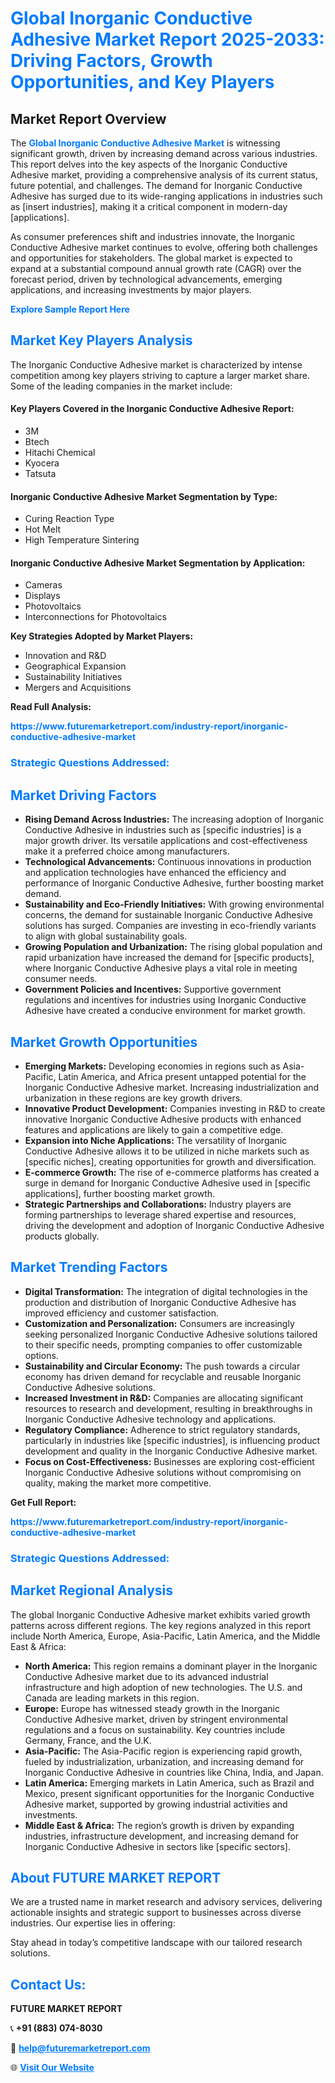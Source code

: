 <h1 style="color: #007BFF;">Global Inorganic Conductive Adhesive Market Report 2025-2033: Driving Factors, Growth Opportunities, and Key Players</h1>

<section id="overview">
<h2>Market Report Overview</h2>
<p>The <a href="https://www.futuremarketreport.com/industry-report/inorganic-conductive-adhesive-market" style="color: #007BFF; text-decoration: none;"><strong>Global Inorganic Conductive Adhesive Market</strong></a> is witnessing significant growth, driven by increasing demand across various industries. This report delves into the key aspects of the Inorganic Conductive Adhesive market, providing a comprehensive analysis of its current status, future potential, and challenges. The demand for Inorganic Conductive Adhesive has surged due to its wide-ranging applications in industries such as [insert industries], making it a critical component in modern-day [applications].</p>
<p>As consumer preferences shift and industries innovate, the Inorganic Conductive Adhesive market continues to evolve, offering both challenges and opportunities for stakeholders. The global market is expected to expand at a substantial compound annual growth rate (CAGR) over the forecast period, driven by technological advancements, emerging applications, and increasing investments by major players.</p>
</section>

<section id="overview">
<p><a href="https://www.futuremarketreport.com/request-sample/reportId=84182" style="color: #007BFF; text-decoration: none;"><strong>Explore Sample Report Here</strong></a></p>
</section>

<section id="key-players">
<h2 style="color: #007BFF;">Market Key Players Analysis</h2>
<p>The Inorganic Conductive Adhesive market is characterized by intense competition among key players striving to capture a larger market share. Some of the leading companies in the market include:</p>
<h4>Key Players Covered in the Inorganic Conductive Adhesive Report:</h4>
<ul><li>3M</li><li>Btech</li><li>Hitachi Chemical</li><li>Kyocera</li><li>Tatsuta</li></ul>
<h4>Inorganic Conductive Adhesive Market Segmentation by Type:</h4>
<ul><li>Curing Reaction Type</li><li>Hot Melt</li><li>High Temperature Sintering</li></ul>

<h4>Inorganic Conductive Adhesive Market Segmentation by Application:</h4>
<ul><li>Cameras</li><li>Displays</li><li>Photovoltaics</li><li>Interconnections for Photovoltaics</li></ul>
<p><strong>Key Strategies Adopted by Market Players:</strong></p>
<ul>
<li>Innovation and R&D</li>
<li>Geographical Expansion</li>
<li>Sustainability Initiatives</li>
<li>Mergers and Acquisitions</li>
</ul>
</section>

<section>
<p><strong>Read Full Analysis: </strong></p><a href="https://www.futuremarketreport.com/industry-report/inorganic-conductive-adhesive-market" style="color: #007BFF; text-decoration: none;"><strong>https://www.futuremarketreport.com/industry-report/inorganic-conductive-adhesive-market</strong></a>
<h3 style="color: #007BFF;">Strategic Questions Addressed:</h3>
</section>

<section id="driving-factors">
<h2 style="color: #007BFF;">Market Driving Factors</h2>
<ul>
<li><strong>Rising Demand Across Industries:</strong> The increasing adoption of Inorganic Conductive Adhesive in industries such as [specific industries] is a major growth driver. Its versatile applications and cost-effectiveness make it a preferred choice among manufacturers.</li>
<li><strong>Technological Advancements:</strong> Continuous innovations in production and application technologies have enhanced the efficiency and performance of Inorganic Conductive Adhesive, further boosting market demand.</li>
<li><strong>Sustainability and Eco-Friendly Initiatives:</strong> With growing environmental concerns, the demand for sustainable Inorganic Conductive Adhesive solutions has surged. Companies are investing in eco-friendly variants to align with global sustainability goals.</li>
<li><strong>Growing Population and Urbanization:</strong> The rising global population and rapid urbanization have increased the demand for [specific products], where Inorganic Conductive Adhesive plays a vital role in meeting consumer needs.</li>
<li><strong>Government Policies and Incentives:</strong> Supportive government regulations and incentives for industries using Inorganic Conductive Adhesive have created a conducive environment for market growth.</li>
</ul>
</section>

<section id="growth-opportunities">
<h2 style="color: #007BFF;">Market Growth Opportunities</h2>
<ul>
<li><strong>Emerging Markets:</strong> Developing economies in regions such as Asia-Pacific, Latin America, and Africa present untapped potential for the Inorganic Conductive Adhesive market. Increasing industrialization and urbanization in these regions are key growth drivers.</li>
<li><strong>Innovative Product Development:</strong> Companies investing in R&D to create innovative Inorganic Conductive Adhesive products with enhanced features and applications are likely to gain a competitive edge.</li>
<li><strong>Expansion into Niche Applications:</strong> The versatility of Inorganic Conductive Adhesive allows it to be utilized in niche markets such as [specific niches], creating opportunities for growth and diversification.</li>
<li><strong>E-commerce Growth:</strong> The rise of e-commerce platforms has created a surge in demand for Inorganic Conductive Adhesive used in [specific applications], further boosting market growth.</li>
<li><strong>Strategic Partnerships and Collaborations:</strong> Industry players are forming partnerships to leverage shared expertise and resources, driving the development and adoption of Inorganic Conductive Adhesive products globally.</li>
</ul>
</section>

<section id="trending-factors">
<h2 style="color: #007BFF;">Market Trending Factors</h2>
<ul>
<li><strong>Digital Transformation:</strong> The integration of digital technologies in the production and distribution of Inorganic Conductive Adhesive has improved efficiency and customer satisfaction.</li>
<li><strong>Customization and Personalization:</strong> Consumers are increasingly seeking personalized Inorganic Conductive Adhesive solutions tailored to their specific needs, prompting companies to offer customizable options.</li>
<li><strong>Sustainability and Circular Economy:</strong> The push towards a circular economy has driven demand for recyclable and reusable Inorganic Conductive Adhesive solutions.</li>
<li><strong>Increased Investment in R&D:</strong> Companies are allocating significant resources to research and development, resulting in breakthroughs in Inorganic Conductive Adhesive technology and applications.</li>
<li><strong>Regulatory Compliance:</strong> Adherence to strict regulatory standards, particularly in industries like [specific industries], is influencing product development and quality in the Inorganic Conductive Adhesive market.</li>
<li><strong>Focus on Cost-Effectiveness:</strong> Businesses are exploring cost-efficient Inorganic Conductive Adhesive solutions without compromising on quality, making the market more competitive.</li>
</ul>
</section>

<section>
<p><strong>Get Full Report: </strong></p><a href="https://www.futuremarketreport.com/industry-report/inorganic-conductive-adhesive-market" style="color: #007BFF; text-decoration: none;"><strong>https://www.futuremarketreport.com/industry-report/inorganic-conductive-adhesive-market</strong></a>
<h3 style="color: #007BFF;">Strategic Questions Addressed:</h3>
</section>


<section id="regional-analysis">
<h2 style="color: #007BFF;">Market Regional Analysis</h2>
<p>The global Inorganic Conductive Adhesive market exhibits varied growth patterns across different regions. The key regions analyzed in this report include North America, Europe, Asia-Pacific, Latin America, and the Middle East & Africa:</p>
<ul>
<li><strong>North America:</strong> This region remains a dominant player in the Inorganic Conductive Adhesive market due to its advanced industrial infrastructure and high adoption of new technologies. The U.S. and Canada are leading markets in this region.</li>
<li><strong>Europe:</strong> Europe has witnessed steady growth in the Inorganic Conductive Adhesive market, driven by stringent environmental regulations and a focus on sustainability. Key countries include Germany, France, and the U.K.</li>
<li><strong>Asia-Pacific:</strong> The Asia-Pacific region is experiencing rapid growth, fueled by industrialization, urbanization, and increasing demand for Inorganic Conductive Adhesive in countries like China, India, and Japan.</li>
<li><strong>Latin America:</strong> Emerging markets in Latin America, such as Brazil and Mexico, present significant opportunities for the Inorganic Conductive Adhesive market, supported by growing industrial activities and investments.</li>
<li><strong>Middle East & Africa:</strong> The region’s growth is driven by expanding industries, infrastructure development, and increasing demand for Inorganic Conductive Adhesive in sectors like [specific sectors].</li>
</ul>
</section>

<footer>
<h2 style="color: #007BFF;">About FUTURE MARKET REPORT</h2>
<p>We are a trusted name in market research and advisory services, delivering actionable insights and strategic support to businesses across diverse industries. Our expertise lies in offering:</p>

<p>Stay ahead in today’s competitive landscape with our tailored research solutions.</p>

<h2 style="color: #007BFF;">Contact Us:</h2>
<p><strong>FUTURE MARKET REPORT</strong></p>
<p>📞 <strong>+91 (883) 074-8030</strong></p>
<p>📧 <strong><a href="mailto:help@futuremarketreport.com" style="color: #007BFF;">help@futuremarketreport.com</a></strong></p>
<p>🌐 <strong><a href="https://www.futuremarketreport.com/" style="color: #007BFF;">Visit Our Website</a></strong></p>
</footer>
